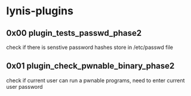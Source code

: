 # lynis-plugins

## 0x00 plugin_tests_passwd_phase2

check if there is senstive password hashes store in /etc/passwd file

## 0x01 plugin_check_pwnable_binary_phase2

check if current user can run a pwnable programs, need to enter current user password